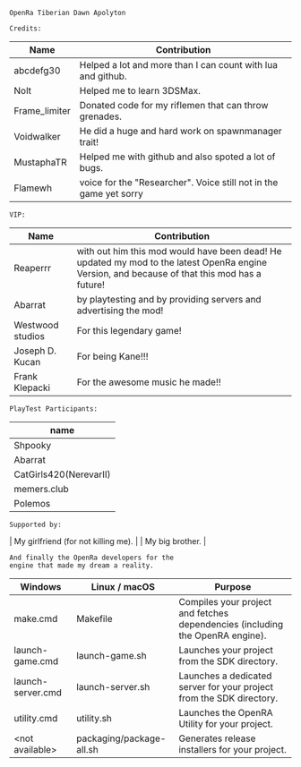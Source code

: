 	OpenRa Tiberian Dawn Apolyton

	Credits:

Name          | Contribution
 | ------------- | ------------------------------------------------------------------- | 
 | abcdefg30 |  Helped a lot and more than I can count with lua and github.
 | Nolt |  Helped me to learn 3DSMax.
 | Frame_limiter |  Donated code for my riflemen that can throw grenades.
 | Voidwalker |  He did a huge and hard work on spawnmanager trait!
 | MustaphaTR |  Helped me with github and also spoted a lot of bugs.
 | Flamewh |  voice for the "Researcher". Voice still not in the game yet sorry


	VIP:

 | Name              | Contribution
 | ----------------- | ------------------------------------------------------------------- | 
 | Reaperrr          |  with out him this mod would have been dead! He updated my mod to the latest OpenRa engine Version, and because of that this mod has a future!
 | Abarrat           |  by playtesting and by providing servers and advertising the mod!
 | Westwood studios  |  For this legendary game!
 | Joseph D. Kucan   |  For being Kane!!!
 | Frank Klepacki    |  For the awesome music he made!!


	PlayTest Participants:

 | name
 | ---------------------- | 
 | Shpooky                | 
 | Abarrat                | 
 | CatGirls420(NerevarII) | 
 | memers.club            | 
 | Polemos                | 

	Supported by:

 | My girlfriend (for not killing me). | 
 | My big brother.                     | 

	And finally the OpenRa developers for the
	engine that made my dream a reality.

 |  Windows                |  Linux / macOS             |  Purpose
 |  ---------------------  |  ------------------------  |  -------------  | 
 |  make.cmd               |  Makefile                  |  Compiles your project and fetches dependencies (including the OpenRA engine).
 |  launch-game.cmd        |  launch-game.sh            |  Launches your project from the SDK directory.
 |  launch-server.cmd      |  launch-server.sh          |  Launches a dedicated server for your project from the SDK directory.
 |  utility.cmd            |  utility.sh          |  Launches the OpenRA Utility for your project.
 |  &lt;not available&gt;  |  packaging/package-all.sh  |  Generates release installers for your project.
